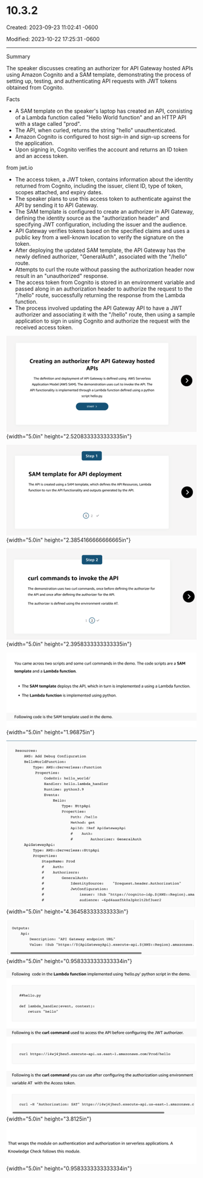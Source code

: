 # 10.3.2

Created: 2023-09-23 11:02:41 -0600

Modified: 2023-10-22 17:25:31 -0600

---

Summary

The speaker discusses creating an authorizer for API Gateway hosted APIs using Amazon Cognito and a SAM template, demonstrating the process of setting up, testing, and authenticating API requests with JWT tokens obtained from Cognito.

Facts

- A SAM template on the speaker's laptop has created an API, consisting of a Lambda function called "Hello World function" and an HTTP API with a stage called "prod".
- The API, when curled, returns the string "hello" unauthenticated.
- Amazon Cognito is configured to host sign-in and sign-up screens for the application.
- Upon signing in, Cognito verifies the account and returns an ID token and an access token.



from jwt.io

- The access token, a JWT token, contains information about the identity returned from Cognito, including the issuer, client ID, type of token, scopes attached, and expiry dates.
- The speaker plans to use this access token to authenticate against the API by sending it to API Gateway.
- The SAM template is configured to create an authorizer in API Gateway, defining the identity source as the "authorization header" and specifying JWT configuration, including the issuer and the audience.
- API Gateway verifies tokens based on the specified claims and uses a public key from a well-known location to verify the signature on the token.
- After deploying the updated SAM template, the API Gateway has the newly defined authorizer, "GeneralAuth", associated with the "/hello" route.
- Attempts to curl the route without passing the authorization header now result in an "unauthorized" response.
- The access token from Cognito is stored in an environment variable and passed along in an authorization header to authorize the request to the "/hello" route, successfully returning the response from the Lambda function.
- The process involved updating the API Gateway API to have a JWT authorizer and associating it with the "/hello" route, then using a sample application to sign in using Cognito and authorize the request with the received access token.







![Creating an authorizer for API Gateway hosted APIs The definition and deployment of API Gateway is defined using AWS Serverless Application Model (AWS SAM). The demonstration uses curl to invoke the API. The API functionality is implemented through a Lambda function defined using a python script hello.py. START > ](../../../media/AWS-Developing-Serverless-Solutions-on-AWS-Module-3-10.3.2-image1.png){width="5.0in" height="2.5208333333333335in"}



![step 1 SAM template for API deployment The API is created using a SAM template, which defines the API Resources, Lambda function to run the API functionality and outputs generated by the API. 2 ](../../../media/AWS-Developing-Serverless-Solutions-on-AWS-Module-3-10.3.2-image2.png){width="5.0in" height="2.3854166666666665in"}



![step 2 curl commands to invoke the API The demonstration uses two curl commands, once before defining the authorizer for the API and once after defining the authorizer for the API. The authorizer is defined using the environment variable AT. 1 ](../../../media/AWS-Developing-Serverless-Solutions-on-AWS-Module-3-10.3.2-image3.png){width="5.0in" height="2.3958333333333335in"}



![You came across two scripts and some curl commands in the demo. The code scripts are a SAM template and a Lambda function. • The SAM template deploys the API, which in turn is implemented a using a Lambda function. • The Lambda function is implemented using python. Following code is the SAM template used in the demo. ](../../../media/AWS-Developing-Serverless-Solutions-on-AWS-Module-3-10.3.2-image4.png){width="5.0in" height="1.96875in"}



![](../../../media/AWS-Developing-Serverless-Solutions-on-AWS-Module-3-10.3.2-image5.png){width="5.0in" height="4.364583333333333in"}



![](../../../media/AWS-Developing-Serverless-Solutions-on-AWS-Module-3-10.3.2-image6.png){width="5.0in" height="0.9583333333333334in"}



![](../../../media/AWS-Developing-Serverless-Solutions-on-AWS-Module-3-10.3.2-image7.png){width="5.0in" height="3.8125in"}



![That wraps the module on authentication and authorization in serverless applications. A Knowledge Check follows this module. ](../../../media/AWS-Developing-Serverless-Solutions-on-AWS-Module-3-10.3.2-image8.png){width="5.0in" height="0.9583333333333334in"}








